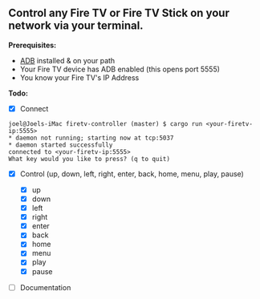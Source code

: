 ## Control any Fire TV or Fire TV Stick on your network via your terminal.

**Prerequisites:** 

* [ADB](https://developer.android.com/studio/command-line/adb) installed & on your path
* Your Fire TV device has ADB enabled (this opens port 5555)
* You know your Fire TV's IP Address

**Todo:**

- [x] Connect 
```console 
joel@Joels-iMac firetv-controller (master) $ cargo run <your-firetv-ip:5555>
* daemon not running; starting now at tcp:5037
* daemon started successfully
connected to <your-firetv-ip:5555>
What key would you like to press? (q to quit)
```
- [x] Control (up, down, left, right, enter, back, home, menu, play, pause)
    - [x] up
    - [x] down
    - [x] left
    - [x] right
    - [x] enter
    - [x] back
    - [x] home
    - [x] menu
    - [x] play
    - [x] pause
- [ ] Documentation

